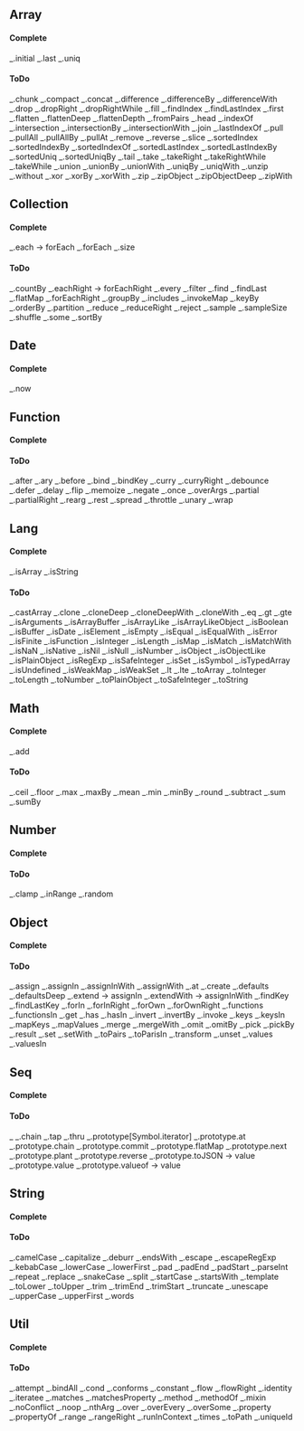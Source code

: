 ## Array
#### Complete
_.initial
_.last
_.uniq





#### ToDo
_.chunk
_.compact
_.concat
_.difference
_.differenceBy
_.differenceWith
_.drop
_.dropRight
_.dropRightWhile
_.fill
_.findIndex
_.findLastIndex
_.first
_.flatten
_.flattenDeep
_.flattenDepth
_.fromPairs
_.head
_.indexOf
_.intersection
_.intersectionBy
_.intersectionWith
_.join
_.lastIndexOf
_.pull
_.pullAll
_.pullAllBy
_.pullAt
_.remove
_.reverse
_.slice
_.sortedIndex
_.sortedIndexBy
_.sortedIndexOf
_.sortedLastIndex
_.sortedLastIndexBy
_.sortedUniq
_.sortedUniqBy
_.tail
_.take
_.takeRight
_.takeRightWhile
_.takeWhile
_.union
_.unionBy
_.unionWith
_.uniqBy
_.uniqWith
_.unzip
_.without
_.xor
_.xorBy
_.xorWith
_.zip
_.zipObject
_.zipObjectDeep
_.zipWith


## Collection
#### Complete
_.each -> forEach
_.forEach
_.size





#### ToDo
_.countBy
_.eachRight -> forEachRight
_.every
_.filter
_.find
_.findLast
_.flatMap
_.forEachRight
_.groupBy
_.includes
_.invokeMap
_.keyBy
_.orderBy
_.partition
_.reduce
_.reduceRight
_.reject
_.sample
_.sampleSize
_.shuffle
_.some
_.sortBy




## Date
#### Complete
_.now


## Function
 
#### Complete





#### ToDo
_.after
_.ary
_.before
_.bind
_.bindKey
_.curry
_.curryRight
_.debounce
_.defer
_.delay
_.flip
_.memoize
_.negate
_.once
_.overArgs
_.partial
_.partialRight
_.rearg
_.rest
_.spread
_.throttle
_.unary
_.wrap


## Lang


#### Complete
_.isArray
_.isString





#### ToDo
_.castArray
_.clone
_.cloneDeep
_.cloneDeepWith
_.cloneWith
_.eq
_.gt
_.gte
_.isArguments
_.isArrayBuffer
_.isArrayLike
_.isArrayLikeObject
_.isBoolean
_.isBuffer
_.isDate
_.isElement
_.isEmpty
_.isEqual
_.isEqualWith
_.isError
_.isFinite
_.isFunction
_.isInteger
_.isLength
_.isMap
_.isMatch
_.isMatchWith
_.isNaN
_.isNative
_.isNil
_.isNull
_.isNumber
_.isObject
_.isObjectLike
_.isPlainObject
_.isRegExp
_.isSafeInteger
_.isSet
_.isSymbol
_.isTypedArray
_.isUndefined
_.isWeakMap
_.isWeakSet
_.lt
_.lte
_.toArray
_.toInteger
_.toLength
_.toNumber
_.toPlainObject
_.toSafeInteger
_.toString




## Math

#### Complete
_.add





#### ToDo
_.ceil
_.floor
_.max
_.maxBy
_.mean
_.min
_.minBy
_.round
_.subtract
_.sum
_.sumBy


## Number
#### Complete





#### ToDo
_.clamp
_.inRange
_.random


## Object
#### Complete





#### ToDo
_.assign
_.assignIn
_.assignInWith
_.assignWith
_.at
_.create
_.defaults
_.defaultsDeep
_.extend -> assignIn
_.extendWith -> assignInWith
_.findKey
_.findLastKey
_.forIn
_.forInRight
_.forOwn
_.forOwnRight
_.functions
_.functionsIn
_.get
_.has
_.hasIn
_.invert
_.invertBy
_.invoke
_.keys
_.keysIn
_.mapKeys
_.mapValues
_.merge
_.mergeWith
_.omit
_.omitBy
_.pick
_.pickBy
_.result
_.set
_.setWith
_.toPairs
_.toParisIn
_.transform
_.unset
_.values
_.valuesIn



## Seq
#### Complete





#### ToDo
_
_.chain
_.tap
_.thru
_.prototype[Symbol.iterator]
_.prototype.at
_.prototype.chain
_.prototype.commit
_.prototype.flatMap
_.prototype.next
_.prototype.plant
_.prototype.reverse
_.prototype.toJSON -> value
_.prototype.value
_.prototype.valueof -> value




## String
#### Complete





#### ToDo
_.camelCase
_.capitalize
_.deburr
_.endsWith
_.escape
_.escapeRegExp
_.kebabCase
_.lowerCase
_.lowerFirst
_.pad
_.padEnd
_.padStart
_.parseInt
_.repeat
_.replace
_.snakeCase
_.split
_.startCase
_.startsWith
_.template
_.toLower
_.toUpper
_.trim
_.trimEnd
_.trimStart
_.truncate
_.unescape
_.upperCase
_.upperFirst
_.words



## Util
#### Complete





#### ToDo
_.attempt
_.bindAll
_.cond
_.conforms
_.constant
_.flow
_.flowRight
_.identity
_.iteratee
_.matches
_.matchesProperty
_.method
_.methodOf
_.mixin
_.noConflict
_.noop
_.nthArg
_.over
_.overEvery
_.overSome
_.property
_.propertyOf
_.range
_.rangeRight
_.runInContext
_.times
_.toPath
_.uniqueId


